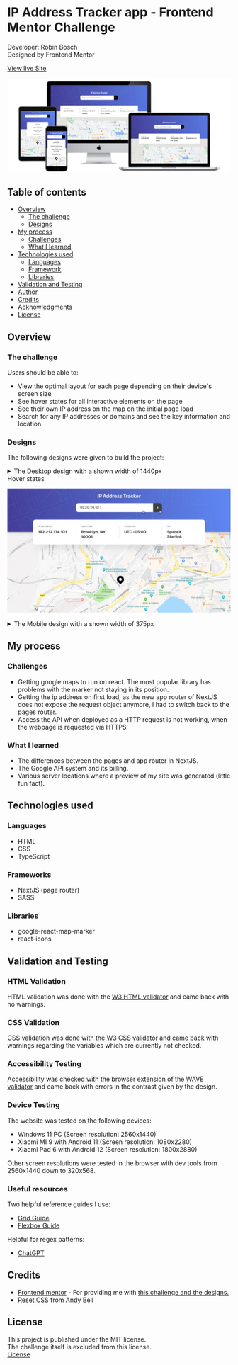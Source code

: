 # IP Address Tracker app - Frontend Mentor Challenge

Developer: Robin Bosch  
Designed by Frontend Mentor

[View live Site](https://ip-address-tracker-frontend-mentor.vercel.app/)  

![Mockup image](docs/mockup-preview.png)

## Table of contents

- [Overview](#overview)
    - [The challenge](#the-challenge)
    - [Designs](#designs)
- [My process](#my-process)
    - [Challenges](#challenges)
    - [What I learned](#what-i-learned)
- [Technologies used](#technologies-used)
    - [Languages](#languages)
    - [Framework](#framework)
    - [Libraries](#libraries)
- [Validation and Testing](#validation-and-testing)
- [Author](#author)
- [Credits](#author)
- [Acknowledgments](#acknowledgments)
- [License](#license)


## Overview

### The challenge

Users should be able to:

- View the optimal layout for each page depending on their device's screen size
- See hover states for all interactive elements on the page
- See their own IP address on the map on the initial page load
- Search for any IP addresses or domains and see the key information and location

### Designs

The following designs were given to build the project:  

<details>
<summary>The Desktop design with a shown width of 1440px</summary>

![](docs/desktop-design.jpg)
</details>

<summary>Hover states</summary>

![](docs/active-states.jpg)
</details>

<details>
<summary>The Mobile design with a shown width of 375px</summary>

![](docs/mobile-design-theme.jpg)
</details>

## My process

### Challenges

- Getting google maps to run on react. The most popular library has problems with the marker not staying in its position. 
- Getting the ip address on first load, as the new app router of NextJS does not expose the request object anymore, I had to switch back to the pages router.
- Access the API when deployed as a HTTP request is not working, when the webpage is requested via HTTPS

### What I learned

- The differences between the pages and app router in NextJS.
- The Google API system and its billing.
- Various server locations where a preview of my site was generated (little fun fact).

## Technologies used

### Languages

- HTML
- CSS
- TypeScript

### Frameworks

- NextJS (page router)
- SASS

### Libraries

- google-react-map-marker
- react-icons

## Validation and Testing

### HTML Validation

HTML validation was done with the [W3 HTML validator](https://validator.w3.org/nu/) and came back with no warnings.

### CSS Validation

CSS validation was done with the [W3 CSS validator](https://jigsaw.w3.org/css-validator/) and came back with warnings regarding the variables which are currently not checked.

### Accessibility Testing

Accessibility was checked with the browser extension of the [WAVE validator](https://wave.webaim.org/) and came back with errors in the contrast given by the design.

### Device Testing

The website was tested on the following devices:

- Windows 11 PC (Screen resolution: 2560x1440)
- Xiaomi MI 9 with Android 11 (Screen resolution: 1080x2280)
- Xiaomi Pad 6 with Android 12 (Screen resolution: 1800x2880)

Other screen resolutions were tested in the browser with dev tools from 2560x1440 down to 320x568.

### Useful resources

Two helpful reference guides I use: 
- [Grid Guide](https://css-tricks.com/snippets/css/complete-guide-grid/)
- [Flexbox Guide](https://css-tricks.com/snippets/css/a-guide-to-flexbox/)

Helpful for regex patterns:
- [ChatGPT](https://chat.openai.com/)

## Credits

- [Frontend mentor](https://www.frontendmentor.io) - For providing me with [this challenge and the designs.](https://www.frontendmentor.io/challenges/ip-address-tracker-I8-0yYAH0) 
- [Reset CSS](https://andy-bell.co.uk/a-modern-css-reset/) from Andy Bell

## License

This project is published under the MIT license.  
The challenge itself is excluded from this license.  
[License](/LICENSE.txt)
